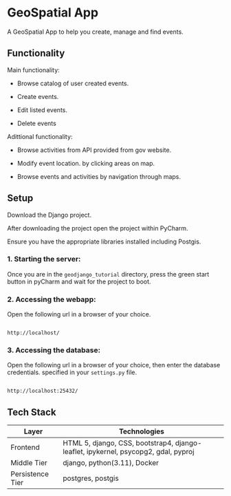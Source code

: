 
  

# GeoSpatial App

  

A GeoSpatial App to help you create, manage and find events.

  
  

## Functionality

  

Main functionality:

- Browse catalog of user created events.

- Create events.

- Edit listed events.

- Delete events

  
  
  

Adittional functionality:

- Browse activities from API provided from gov website.

- Modify event location. by clicking areas on map.

 - Browse events and activities by navigation through maps.




## Setup

  

Download the Django project.

 
After downloading the project open the project within PyCharm.

Ensure you have the appropriate libraries installed including Postgis.

  
  

### 1. Starting the server:

  

Once you are in the `geodjango_tutorial` directory, press the green start button in pyCharm and wait for the project to boot.


  
  

### 2. Accessing the webapp:

  

Open the following url in a browser of your choice.

  

```url

http://localhost/

```



### 3. Accessing the database:

  

Open the following url in a browser of your choice, then enter the database credentials. specified in your `settings.py` file.

  

```url

http://localhost:25432/

```

## Tech Stack

  

| Layer | Technologies |
|-----------------------|--------------------------|
| Frontend | HTML 5, django, CSS, bootstrap4, django-leaflet, ipykernel, psycopg2, gdal, pyproj |
| Middle Tier | django, python(3.11), Docker|
| Persistence Tier | postgres, postgis |
